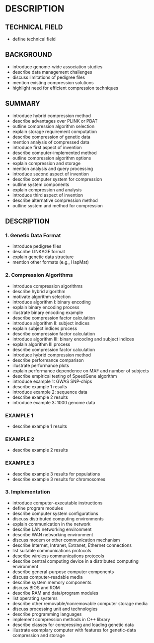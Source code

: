# DESCRIPTION

## TECHNICAL FIELD

- define technical field

## BACKGROUND

- introduce genome-wide association studies
- describe data management challenges
- discuss limitations of pedigree files
- mention existing compression solutions
- highlight need for efficient compression techniques

## SUMMARY

- introduce hybrid compression method
- describe advantages over PLINK or PBAT
- outline compression algorithm selection
- explain storage requirement computation
- describe compression of genetic data
- mention analysis of compressed data
- introduce first aspect of invention
- describe computer-implemented method
- outline compression algorithm options
- explain compression and storage
- mention analysis and query processing
- introduce second aspect of invention
- describe computer system for compression
- outline system components
- explain compression and analysis
- introduce third aspect of invention
- describe alternative compression method
- outline system and method for compression

## DESCRIPTION

### 1. Genetic Data Format

- introduce pedigree files
- describe LINKAGE format
- explain genetic data structure
- mention other formats (e.g., HapMat)

### 2. Compression Algorithms

- introduce compression algorithms
- describe hybrid algorithm
- motivate algorithm selection
- introduce algorithm I: binary encoding
- explain binary encoding process
- illustrate binary encoding example
- describe compression factor calculation
- introduce algorithm II: subject indices
- explain subject indices process
- describe compression factor calculation
- introduce algorithm III: binary encoding and subject indices
- explain algorithm III process
- describe compression factor calculation
- introduce hybrid compression method
- describe performance comparison
- illustrate performance plots
- explain performance dependence on MAF and number of subjects
- describe empirical testing of SpeedGene algorithm
- introduce example 1: GWAS SNP-chips
- describe example 1 results
- introduce example 2: sequence data
- describe example 2 results
- introduce example 3: 1000 genome data

### EXAMPLE 1

- describe example 1 results

### EXAMPLE 2

- describe example 2 results

### EXAMPLE 3

- describe example 3 results for populations
- describe example 3 results for chromosomes

### 3. Implementation

- introduce computer-executable instructions
- define program modules
- describe computer system configurations
- discuss distributed computing environments
- explain communication in the network
- describe LAN networking environment
- describe WAN networking environment
- discuss modem or other communication mechanism
- describe Internet, Intranet, Extranet, Ethernet connections
- list suitable communications protocols
- describe wireless communications protocols
- describe central computing device in a distributed computing environment
- describe general-purpose computer components
- discuss computer-readable media
- describe system memory components
- discuss BIOS and ROM
- describe RAM and data/program modules
- list operating systems
- describe other removable/nonremovable computer storage media
- discuss processing unit and technologies
- describe programming languages
- implement compression methods in C++ library
- describe classes for compressing and loading genetic data
- illustrate exemplary computer with features for genetic-data compression and storage

